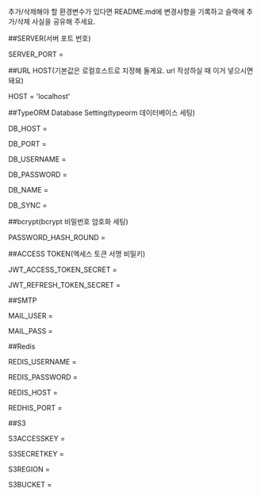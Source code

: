 추가/삭제해야 할 환경변수가 있다면 README.md에 변경사항을 기록하고 슬랙에 추가/삭제 사실을 공유해 주세요.


##SERVER(서버 포트 번호)

SERVER_PORT =

##URL HOST(기본값은 로컬호스트로 지정해 둘게요. url 작성하실 때 이거 넣으시면 돼요)

HOST = 'localhost'

##TypeORM Database Setting(typeorm 데이터베이스 세팅)

DB_HOST = 

DB_PORT = 

DB_USERNAME = 

DB_PASSWORD = 

DB_NAME = 

DB_SYNC = 

##bcrypt(bcrypt 비밀번호 암호화 세팅)

PASSWORD_HASH_ROUND = 

##ACCESS TOKEN(엑세스 토큰 서명 비밀키)

JWT_ACCESS_TOKEN_SECRET = 

JWT_REFRESH_TOKEN_SECRET = 

##SMTP

MAIL_USER = 

MAIL_PASS = 

##Redis

REDIS_USERNAME = 

REDIS_PASSWORD = 

REDIS_HOST = 

REDHIS_PORT = 

##S3 

S3ACCESSKEY = 

S3SECRETKEY =

S3REGION = 

S3BUCKET = 